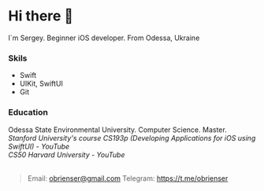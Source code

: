 # Hi there 👋
I`m Sergey. Beginner iOS developer. From Odessa, Ukraine<br>

### Skils
* Swift<br>
* UIKit, SwiftUI<br>
* Git<br>

### Education
Odessa State Environmental University. Computer Science. Master.<br>
*Stanford University's course CS193p (Developing Applications for iOS using SwiftUI) - YouTube*<br>
*CS50 Harvard University - YouTube*<br>
<br>

> Email: obrienser@gmail.com
> Telegram: https://t.me/obrienser

